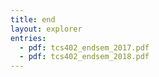 ```yaml
---
title: end
layout: explorer
entries:
  - pdf: tcs402_endsem_2017.pdf
  - pdf: tcs402_endsem_2018.pdf
---
```

